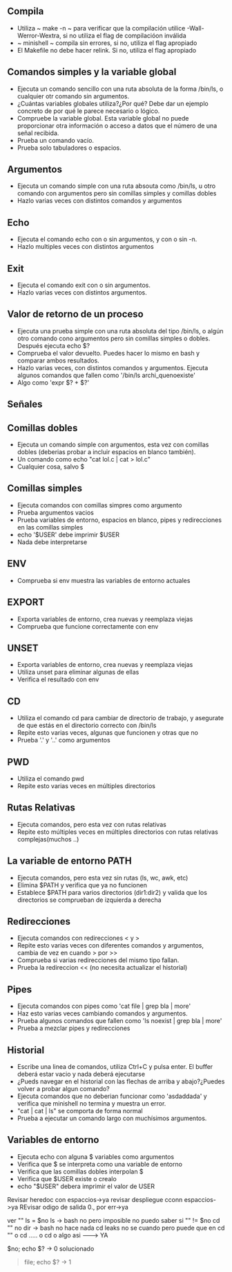 ## Compila
- Utiliza ~ make -n ~ para verificar que la compilación utilice -Wall-Werror-Wextra, si no utiliza el flag de compilacióon inválida
- ~ minishell ~ compila sin errores, si no, utiliza el flag apropiado
- El Makefile no debe hacer relink. Si no, utiliza el flag apropiado
## Comandos simples y la variable global
- Ejecuta un comando sencillo con una ruta absoluta de la forma /bin/ls, o cualquier otr comando sin argumentos.
- ¿Cuántas variables globales utiliza?¿Por qué? Debe dar un ejemplo concreto de por qué le parece necesario o lógico.
- Compruebe la variable global. Esta variable global no puede proporcionar otra información o acceso a datos que el número de una señal recibida.
- Prueba un comando vacío.
- Prueba solo tabuladores o espacios.
## Argumentos
- Ejecuta un comando simple con una ruta absouta como /bin/ls, u otro comando con argumentos pero sin comillas simples y comillas dobles
- Hazlo varias veces con distintos comandos y argumentos
## Echo
- Ejecuta el comando echo con o sin argumentos, y con o sin -n.
- Hazlo multiples veces con distintos argumentos
## Exit
- Ejecuta el comando exit con o sin argumentos.
- Hazlo varias veces con distintos argumentos.
## Valor de retorno de un proceso
- Ejecuta una prueba simple con una ruta absoluta del tipo /bin/ls, o algún otro comando cono argumentos pero sin comillas simples o dobles. Después ejecuta echo $?
- Comprueba el valor devuelto. Puedes hacer lo mismo en bash y comparar ambos resultados.
- Hazlo varias veces, con distintos comandos y argumentos. Ejecuta algunos comandos que fallen como '/bin/ls archi_quenoexiste'
- Algo como 'expr $? + $?'
## Señales
## Comillas dobles
- Ejecuta un comando simple con argumentos, esta vez con comillas dobles (deberias probar a incluir espacios en blanco también).
- Un comando como echo "cat lol.c | cat > lol.c"
- Cualquier cosa, salvo $
## Comillas simples
- Ejecuta comandos con comillas simpres como argumento
- Prueba argumentos vacios
- Prueba variables de entorno, espacios en blanco, pipes y redirecciones en las comillas simples
- echo '$USER' debe imprimir $USER
- Nada debe interpretarse
## ENV
- Comprueba si env muestra las variables de entorno actuales
## EXPORT
- Exporta variables de entorno, crea nuevas y reemplaza viejas
- Comprueba que funcione correctamente con env
## UNSET
- Exporta variables de entorno, crea nuevas y reemplaza viejas
- Utiliza unset para eliminar algunas de ellas
- Verifica el resultado con env
## CD
- Utiliza el comando cd para cambiar de directorio de trabajo, y asegurate de que estás en el directorio correcto con /bin/ls
- Repite esto varias veces, algunas que funcionen y otras que no
- Prueba '.' y '..' como argumentos
## PWD
- Utiliza el comando pwd
- Repite esto varias veces en múltiples directorios
## Rutas Relativas
- Ejecuta comandos, pero esta vez con rutas relativas
- Repite esto múltiples veces en múltiples directorios con rutas relativas complejas(muchos ..)
## La variable de entorno PATH
- Ejecuta comandos, pero esta vez sin rutas (ls, wc, awk, etc)
- Elimina $PATH y verifica que ya no funcionen
- Establece $PATH para varios directorios (dir1:dir2) y valida que los directorios se comprueban de izquierda a derecha
## Redirecciones
- Ejecuta comandos con redirecciones < y >
- Repite esto varias veces con diferentes comandos y argumentos, cambia de vez en cuando > por >>
- Comprueba si varias redirecciones del mismo tipo fallan.
- Prueba la redireccion << (no necesita actualizar el historial)
## Pipes
- Ejecuta comandos con pipes como 'cat file | grep bla | more'
- Haz esto varias veces cambiando comandos y argumentos.
- Prueba algunos comandos que fallen como 'ls noexist | grep bla | more'
- Prueba a mezclar pipes y redirecciones
## Historial
- Escribe una linea de comandos, utiliza Ctrl+C y pulsa enter. El buffer deberá estar vacio y nada deberá ejecutarse
- ¿Pueds navegar en el historial con las flechas de arriba y abajo?¿Puedes volver a probar algun comando?
- Ejecuta comandos que no deberian funcionar como 'asdaddada' y verifica que minishell no termina y muestra un error.
- "cat | cat | ls" se comporta de forma normal
- Prueba a ejecutar un comando largo con muchísimos argumentos.
## Variables de entorno
- Ejecuta echo con alguna $ variables como argumentos
- Verifica que $ se interpreta como una variable de entorno
- Verifica que las comillas dobles interpolan $
- Verifica que $USER existe o crealo
- echo "$USER" debera imprimir el valor de USER

Revisar heredoc con  espaccios->ya
revisar despliegue cconn espaccios->ya
REvisar odigo de salida 0., por err->ya

ver "" ls = $no ls -> bash no pero imposible no puedo saber si "" != $no
cd "" no dir -> bash no hace nada
cd leaks no se cuando pero puede que en cd "" o cd ..... o cd o algo asi ---> YA

$no; echo $? -> 0 solucionado
>file; echo $? -> 1
